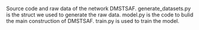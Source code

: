 Source code and raw data of the network DMSTSAF.
generate_datasets.py is the struct we used to generate the raw data. 
model.py is the code to bulid the main construction of DMSTSAF.
train.py is used to train the model.
